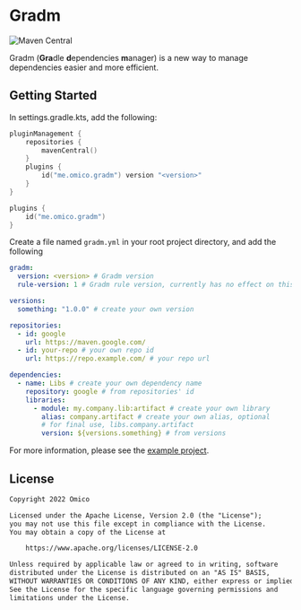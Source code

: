# Gradm

![Maven Central](https://img.shields.io/maven-central/v/me.omico.gradm/gradm-runtime)

Gradm (**Gra**dle **d**ependencies **m**anager) is a new way to manage dependencies easier and more efficient.

## Getting Started

In settings.gradle.kts, add the following:

```kotlin
pluginManagement {
    repositories {
        mavenCentral()
    }
    plugins {
        id("me.omico.gradm") version "<version>"
    }
}

plugins {
    id("me.omico.gradm")
}
```

Create a file named `gradm.yml` in your root project directory, and add the following

```yaml
gradm:
  version: <version> # Gradm version
  rule-version: 1 # Gradm rule version, currently has no effect on this

versions:
  something: "1.0.0" # create your own version

repositories:
  - id: google
    url: https://maven.google.com/
  - id: your-repo # your own repo id
    url: https://repo.example.com/ # your repo url

dependencies:
  - name: Libs # create your own dependency name
    repository: google # from repositories' id
    libraries:
      - module: my.company.lib:artifact # create your own library
        alias: company.artifact # create your own alias, optional
        # for final use, libs.company.artifact
        version: ${versions.something} # from versions
```

For more information, please see the [example project](./example).

## License

```txt
Copyright 2022 Omico

Licensed under the Apache License, Version 2.0 (the "License");
you may not use this file except in compliance with the License.
You may obtain a copy of the License at

    https://www.apache.org/licenses/LICENSE-2.0

Unless required by applicable law or agreed to in writing, software
distributed under the License is distributed on an "AS IS" BASIS,
WITHOUT WARRANTIES OR CONDITIONS OF ANY KIND, either express or implied.
See the License for the specific language governing permissions and
limitations under the License.
```
